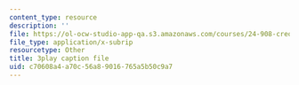```yaml
---
content_type: resource
description: ''
file: https://ol-ocw-studio-app-qa.s3.amazonaws.com/courses/24-908-creole-languages-and-caribbean-identities-spring-2017/c70608a4a70c56a89016765a5b50c9a7_3WrHSdaC9-A.vtt
file_type: application/x-subrip
resourcetype: Other
title: 3play caption file
uid: c70608a4-a70c-56a8-9016-765a5b50c9a7
---
```

